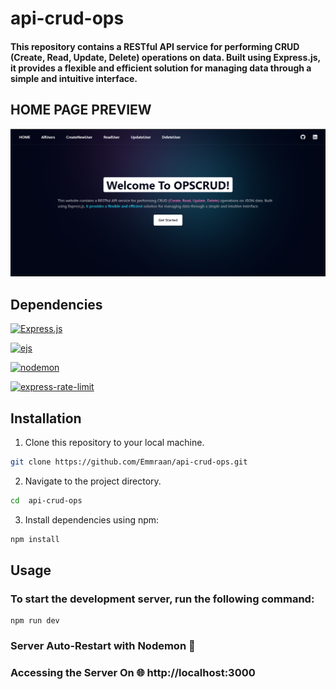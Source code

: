 # api-crud-ops

#### This repository contains a RESTful API service for performing CRUD (Create, Read, Update, Delete) operations on data. Built using Express.js, it provides a flexible and efficient solution for managing data through a simple and intuitive interface.


## HOME PAGE PREVIEW
 <img src="./public/images/home.png" alt="HOME PAGE PREVIEW">


## Dependencies

[![Express.js](https://img.shields.io/badge/Express.js-%5E4.19.2-white)](https://expressjs.com/)

[![ejs](https://img.shields.io/badge/ejs-%5E3.1.10-purple)](https://ejs.co/)

[![nodemon](https://img.shields.io/badge/Nodemon-%5E3.1.0-green)](https://www.npmjs.com/package/nodemon)

[![express-rate-limit](https://img.shields.io/badge/express--rate--limit-%5E7.2.0-blue)](https://www.npmjs.com/package/express-rate-limit)


## Installation

1. Clone this repository to your local machine.

```bash
git clone https://github.com/Emmraan/api-crud-ops.git
```

2. Navigate to the project directory.

```bash
cd  api-crud-ops
```
3. Install dependencies using npm:

```bash
npm install
```

## Usage

### To start the development server, run the following command:

```
npm run dev
```
### Server Auto-Restart with Nodemon 🔄
### Accessing the Server On 🌐 http://localhost:3000